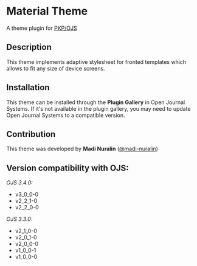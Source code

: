 # Material Theme

A theme plugin for [PKP/OJS](https://pkp.sfu.ca/ojs/)

## Description
This theme implements adaptive stylesheet for fronted templates which allows to fit any size of device screens.

## Installation
This theme can be installed through the **Plugin Gallery** in Open Journal Systems. If it's not available in the plugin gallery, you may need to update Open Journal Systems to a compatible version.

## Contribution

This theme was developed by **Madi Nuralin** ([@madi-nuralin](https://github.com/madi-nuralin))

## Version compatibility with OJS:

*OJS 3.4.0:*
* v3_0_0-0
* v2_2_1-0
* v2_2_0-0

*OJS 3.3.0:*
* v2_1_0-0
* v2_0_1-0
* v2_0_0-0
* v1_0_0-1
* v1_0_0-0
